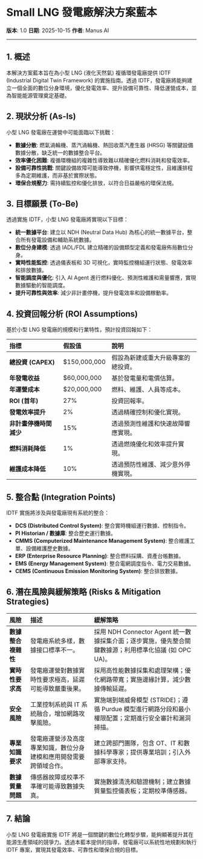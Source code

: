 # Small LNG 發電廠解決方案藍本

**版本**: 1.0
**日期**: 2025-10-15
**作者**: Manus AI

---

## 1. 概述

本解決方案藍本旨在為小型 LNG (液化天然氣) 複循環發電廠提供 IDTF (Industrial Digital Twin Framework) 的實施指南。透過 IDTF，發電廠將能夠建立一個全面的數位分身環境，優化發電效率、提升設備可靠性、降低運營成本，並為智能能源管理奠定基礎。

## 2. 現狀分析 (As-Is)

小型 LNG 發電廠在運營中可能面臨以下挑戰：

*   **數據分散**: 燃氣渦輪機、蒸汽渦輪機、熱回收蒸汽產生器 (HRSG) 等關鍵設備數據分散，缺乏統一的數據整合平台。
*   **效率優化困難**: 複循環機組的複雜性導致難以精確優化燃料消耗和發電效率。
*   **設備可靠性挑戰**: 關鍵設備故障可能導致停機，影響供電穩定性，且維護排程多為定期維護，而非基於實際狀態。
*   **環保合規壓力**: 需持續監控和優化排放，以符合日益嚴格的環保法規。

## 3. 目標願景 (To-Be)

透過實施 IDTF，小型 LNG 發電廠將實現以下目標：

*   **統一數據平台**: 建立以 NDH (Neutral Data Hub) 為核心的統一數據平台，整合所有發電設備和輔助系統數據。
*   **數位分身建模**: 透過 IADL/FDL 建立精確的設備類型定義和發電廠佈局數位分身。
*   **實時性能監控**: 透過儀表板和 3D 可視化，實時監控機組運行狀態、發電效率和排放數據。
*   **智能調度與優化**: 引入 AI Agent 進行燃料優化、預測性維護和需量響應，實現數據驅動的智能調度。
*   **提升可靠性與效率**: 減少非計畫停機，提升發電效率和設備稼動率。

## 4. 投資回報分析 (ROI Assumptions)

基於小型 LNG 發電廠的規模和行業特性，預計投資回報如下：

| 指標 | 假設值 | 說明 |
|:---|:---|:---|
| **總投資 (CAPEX)** | $150,000,000 | 假設為新建或重大升級專案的總投資。 |
| **年發電收益** | $60,000,000 | 基於發電量和電價估算。 |
| **年運營成本** | $20,000,000 | 燃料、維護、人員等成本。 |
| **ROI (首年)** | 27% | 投資回報率。 |
| **發電效率提升** | 2% | 透過精確控制和優化實現。 |
| **非計畫停機時間減少** | 15% | 透過預測性維護和快速故障響應實現。 |
| **燃料消耗降低** | 1% | 透過燃燒優化和效率提升實現。 |
| **維護成本降低** | 10% | 透過預防性維護、減少意外停機實現。 |

## 5. 整合點 (Integration Points)

IDTF 實施將涉及與發電廠現有系統的整合：

*   **DCS (Distributed Control System)**: 整合實時機組運行數據、控制指令。
*   **PI Historian / 數據庫**: 整合歷史運行數據。
*   **CMMS (Computerized Maintenance Management System)**: 整合維護工單、設備維護歷史數據。
*   **ERP (Enterprise Resource Planning)**: 整合燃料採購、資產台帳數據。
*   **EMS (Energy Management System)**: 整合電網調度指令、電力交易數據。
*   **CEMS (Continuous Emission Monitoring System)**: 整合排放數據。

## 6. 潛在風險與緩解策略 (Risks & Mitigation Strategies)

| 風險 | 描述 | 緩解策略 |
|:---|:---|:---|
| **數據整合複雜性** | 發電廠系統多樣，數據接口標準不一。 | 採用 NDH Connector Agent 統一數據採集介面；逐步實施，優先整合關鍵數據源；利用標準化協議 (如 OPC UA)。 |
| **實時性要求高** | 發電廠運營對數據實時性要求極高，延遲可能導致嚴重後果。 | 採用高性能數據採集和處理架構；優化網路帶寬；實施邊緣計算，減少數據傳輸延遲。 |
| **安全風險** | 工業控制系統與 IT 系統融合，增加網路攻擊風險。 | 實施端到端威脅模型 (STRIDE)；遵循 Purdue 模型進行網路分段和最小權限配置；定期進行安全審計和漏洞掃描。 |
| **專業知識要求** | 發電廠運營涉及高度專業知識，數位分身建模和應用開發需要跨領域合作。 | 建立跨部門團隊，包含 OT、IT 和數據科學專家；提供專業培訓；引入外部專家支持。 |
| **數據質量問題** | 傳感器故障或校準不準確可能導致數據失真。 | 實施數據清洗和驗證機制；建立數據質量監控儀表板；定期校準傳感器。 |

## 7. 結論

小型 LNG 發電廠實施 IDTF 將是一個關鍵的數位化轉型步驟，能夠顯著提升其在能源生產領域的競爭力。透過本藍本提供的指導，發電廠可以系統性地規劃和執行 IDTF 專案，實現其發電效率、可靠性和環保合規的目標。
